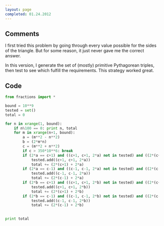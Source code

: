 ```yaml
---
layout: page
completed: 01.24.2012
---
```


## Comments

I first tried this problem by going through every value possible for the sides
of the triangle. But for some reason, it just never gave me the correct answer.

In this version, I generate the set of (mostly) primitive Pythagorean triples,
then test to see which fulfill the requirements. This strategy worked great.

## Code

```python
from fractions import *

bound = 10**9
tested = set()
total = 0

for n in xrange(1, bound):
	if n%100 == 0: print n, total
	for m in xrange(n+1, bound):
		a = (m**2 - n**2)
		b = (2*m*n)
		c = (m**2 + n**2)
		if c > 350*10**6: break
		if (2*a == c+1) and ((c+1, c+1, 2*a) not in tested) and ((2*(c+1) + 2*a) <= bound):
			tested.add((c+1, c+1, 2*a))
			total += (2*(c+1) + 2*a)
		if (2*a == c-1) and ((c-1, c-1, 2*a) not in tested) and ((2*(c-1) + 2*a) <= bound):
			tested.add((c-1, c-1, 2*a))
			total += (2*(c-1) + 2*a)
		if (2*b == c+1) and ((c+1, c+1, 2*b) not in tested) and ((2*(c+1) + 2*b) <= bound):
			tested.add((c+1, c+1, 2*b))
			total += (2*(c+1) + 2*b)
		if (2*b == c-1) and ((c-1, c-1, 2*b) not in tested) and ((2*(c-1) + 2*b) <= bound):
			tested.add((c-1, c-1, 2*b))
			total += (2*(c-1) + 2*b)
								
			
print total
```
